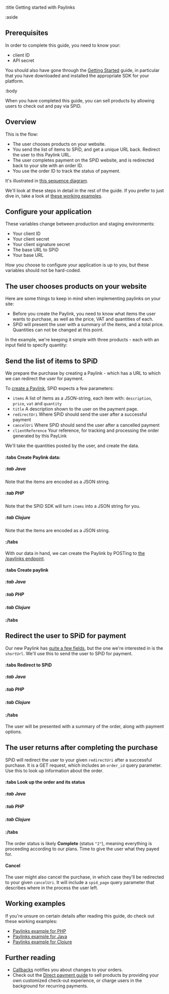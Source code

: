 :title Getting started with Paylinks

:aside

## Prerequisites

In order to complete this guide, you need to know your:

- client ID
- API secret

You should also have gone through the
[Getting Started](/getting-started/) guide, in particular that you
have downloaded and installed the appropriate SDK for your platform.

:body

When you have completed this guide, you can sell products by allowing users to
check out and pay via SPiD.

## Overview

This is the flow:

- The user chooses products on your website.
- You send the list of items to SPiD, and get a unique URL back. Redirect the
  user to this Paylink URL.
- The user completes payment on the SPiD website, and is redirected back to your site with an order ID.
- You use the order ID to track the status of payment.

It's illustrated in [this sequence diagram](/paylink-api/#purchase-flows).

We'll look at these steps in detail in the rest of the guide. If you prefer to just
dive in, take a look at [these working examples](#working-examples).

## Configure your application

These variables change between production and staging environments:

- Your client ID
- Your client secret
- Your client signature secret
- The base URL to SPiD
- Your base URL

How you choose to configure your application is up to you, but
these variables should not be hard-coded.

## The user chooses products on your website

Here are some things to keep in mind when implementing paylinks on your site:

- Before you create the Paylink, you need to know what items the user wants to purchase,
  as well as the price, VAT and quantities of each.
- SPiD will present the user with a summary of the items, and a total price.
  Quantities can not be changed at this point.

In the example, we're keeping it simple with three products - each with an input
field to specify quantity:

<spid-example lang="html" repo="clj" src="/paylinks/resources/index.html" title="Keeping product choices simple"/>

## Send the list of items to SPiD

We prepare the purchase by creating a Paylink - which has a URL to which we can
redirect the user for payment.

To [create a Paylink](/endpoints/POST/paylink/), SPiD expects a few parameters:

- `items` A list of items as a JSON-string, each item with: `description`, `price`, `vat` and `quantity`
- `title` A description shown to the user on the payment page.
- `redirectUri` Where SPiD should send the user after a successful payment
- `cancelUri` Where SPiD should send the user after a cancelled payment
- `clientReference` Your reference, for tracking and processing the order generated by this PayLink

We'll take the quantities posted by the user, and create the data.

#### :tabs Create Paylink data:

##### :tab Java

<spid-example lang="java" src="/paylinks/src/main/java/no/spid/examples/PaylinksController.java" title="The entirety of our product catalog right here"/>

<spid-example lang="java" src="/paylinks/src/main/java/no/spid/examples/PaylinksController.java" title="Create data to POST to /paylink"/>

Note that the items are encoded as a JSON string.

##### :tab PHP

<spid-example lang="php" src="/paylinks/checkout.php" title="The entirety of our product catalog right here"/>

<spid-example lang="php" src="/paylinks/checkout.php" title="Create data to POST to /paylink"/>

Note that the SPiD SDK will turn `items` into a JSON string for you.

##### :tab Clojure

<spid-example lang="clj" src="/paylinks/src/spid_clojure_paylinks_example/core.clj" title="The entirety of our product catalog right here"/>

<spid-example lang="clj" src="/paylinks/src/spid_clojure_paylinks_example/core.clj" title="Create data to POST to /paylink"/>

Note that the items are encoded as a JSON string.

#### :/tabs

With our data in hand, we can create the Paylink by POSTing to
[the /paylinks endpoint](/endpoints/POST/paylink/).

#### :tabs Create paylink

##### :tab Java

<spid-example lang="java" src="/paylinks/src/main/java/no/spid/examples/PaylinksController.java" title="Create SPiD client"/>

<spid-example lang="java" src="/paylinks/src/main/java/no/spid/examples/PaylinksController.java" title="Create Paylink"/>

##### :tab PHP

<spid-example lang="php" src="/paylinks/checkout.php" title="Create SPiD client"/>

<spid-example lang="php" src="/paylinks/checkout.php" title="Create Paylink"/>

##### :tab Clojure

<spid-example lang="clj" src="/paylinks/src/spid_clojure_paylinks_example/core.clj" title="Create SPiD client"/>

<spid-example lang="clj" src="/paylinks/src/spid_clojure_paylinks_example/core.clj" title="Create Paylink"/>

#### :/tabs

## Redirect the user to SPiD for payment

Our new Paylink has [quite a few fields](/types/paylink/), but the one we're
interested in is the `shortUrl`. We'll use this to send the user to SPiD for
payment.

#### :tabs Redirect to SPiD

##### :tab Java

<spid-example lang="java" src="/paylinks/src/main/java/no/spid/examples/PaylinksController.java" title="Create Paylink and redirect to SPiD"/>

##### :tab PHP

<spid-example lang="php" src="/paylinks/checkout.php" title="Redirect to SPiD"/>

##### :tab Clojure

<spid-example lang="clj" src="/paylinks/src/spid_clojure_paylinks_example/core.clj" title="Create Paylink and redirect to SPiD"/>

#### :/tabs

The user will be presented with a summary of the order, along with payment options.

## The user returns after completing the purchase

SPiD will redirect the user to your given `redirectUri` after a successful
purchase. It is a GET request, which includes an `order_id` query parameter. Use
this to look up information about the order.

#### :tabs Look up the order and its status

##### :tab Java

<spid-example lang="java" src="/paylinks/src/main/java/no/spid/examples/PaylinksController.java" title="Order status codes"/>

<spid-example lang="java" src="/paylinks/src/main/java/no/spid/examples/PaylinksController.java" title="Fetch order info"/>

##### :tab PHP

<spid-example lang="php" src="/paylinks/success.php" title="Order status codes"/>

<spid-example lang="php" src="/paylinks/success.php" title="Fetch order info"/>

##### :tab Clojure

<spid-example lang="clj" src="/paylinks/src/spid_clojure_paylinks_example/core.clj" title="Order status codes"/>

<spid-example lang="clj" src="/paylinks/src/spid_clojure_paylinks_example/core.clj" title="Fetch order info"/>

#### :/tabs

The order status is likely **Complete** (status `"2"`), meaning everything is
proceeding according to our plans. Time to give the user what they payed for.

#### Cancel

The user might also cancel the purchase, in which case they'll be redirected to
your given `cancelUri`. It will include a `spid_page` query parameter that
describes where in the process the user left.

## Working examples

If you're unsure on certain details after reading this guide, do check
out these working examples:

- [Paylinks example for PHP](https://github.com/schibsted/spid-php-examples/tree/master/paylinks)
- [Paylinks example for Java](https://github.com/schibsted/spid-java-examples/tree/master/paylinks)
- [Paylinks example for Clojure](https://github.com/schibsted/spid-clj-examples/tree/master/paylinks)

## Further reading

- [Callbacks](/callbacks/) notifies you about changes to your orders.
- Check out the [Direct payment guide](/getting-started-with-direct-payment/) to
  sell products by providing your own customized check-out experience, or charge
  users in the background for recurring payments.
